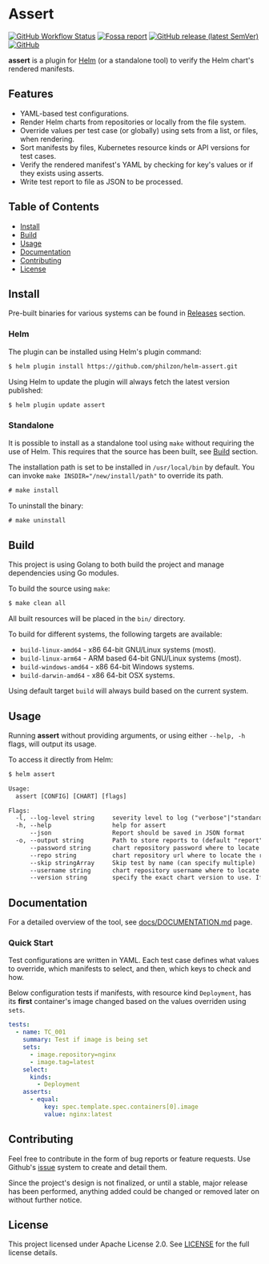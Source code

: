 # Assert

[![GitHub Workflow Status](https://img.shields.io/github/workflow/status/philzon/helm-assert/CI?style=flat)](https://github.com/philzon/helm-assert/actions?query=workflow%3ACI)
[![Fossa report](https://app.fossa.com/api/projects/git%2Bgithub.com%2Fphilzon%2Fhelm-assert.svg?type=shield)](https://app.fossa.com/projects/git%2Bgithub.com%2Fphilzon%2Fhelm-assert)
[![GitHub release (latest SemVer)](https://img.shields.io/github/v/release/philzon/helm-assert?style=flat)](https://github.com/philzon/helm-assert/releases)
[![GitHub](https://img.shields.io/github/license/philzon/helm-assert?style=flat)](https://github.com/philzon/helm-assert/blob/master/LICENSE)

**assert** is a plugin for [Helm](https://github.com/helm/helm) (or a standalone tool) to verify the Helm chart's rendered manifests.

## Features

- YAML-based test configurations.
- Render Helm charts from repositories or locally from the file system.
- Override values per test case (or globally) using sets from a list, or files, when rendering.
- Sort manifests by files, Kubernetes resource kinds or API versions for test cases.
- Verify the rendered manifest's YAML by checking for key's values or if they exists using asserts.
- Write test report to file as JSON to be processed.

## Table of Contents

- [Install](#install)
- [Build](#build)
- [Usage](#usage)
- [Documentation](#documentation)
- [Contributing](#contributing)
- [License](#license)

## Install

Pre-built binaries for various systems can be found in [Releases](https://github.com/philzon/helm-assert/releases) section.

### Helm

The plugin can be installed using Helm's plugin command:

```txt
$ helm plugin install https://github.com/philzon/helm-assert.git
```

Using Helm to update the plugin will always fetch the latest version published:

```txt
$ helm plugin update assert
```

### Standalone

It is possible to install as a standalone tool using `make` without requiring the use of Helm.
This requires that the source has been built, see [Build](#build) section.

The installation path is set to be installed in `/usr/local/bin` by default.
You can invoke `make INSDIR="/new/install/path"` to override its path.

```txt
# make install
```

To uninstall the binary:

```txt
# make uninstall
```

## Build

This project is using Golang to both build the project and manage dependencies using Go modules.

To build the source using `make`:

```txt
$ make clean all
```

All built resources will be placed in the `bin/` directory.

To build for different systems, the following targets are available:

- `build-linux-amd64` - x86 64-bit GNU/Linux systems (most).
- `build-linux-arm64` - ARM based 64-bit GNU/Linux systems (most).
- `build-windows-amd64` - x86 64-bit Windows systems.
- `build-darwin-amd64` - x86 64-bit OSX systems.

Using default target `build` will always build based on the current system.

## Usage

Running **assert** without providing arguments, or using either `--help, -h` flags, will output its usage.

To access it directly from Helm:

```txt
$ helm assert
```

```txt
Usage:
  assert [CONFIG] [CHART] [flags]

Flags:
  -l, --log-level string     severity level to log ("verbose"|"standard"|"quiet"|"none") (default "normal")
  -h, --help                 help for assert
      --json                 Report should be saved in JSON format
  -o, --output string        Path to store reports to (default "report")
      --password string      chart repository password where to locate the requested chart
      --repo string          chart repository url where to locate the requested chart
      --skip stringArray     Skip test by name (can specify multiple)
      --username string      chart repository username where to locate the requested chart
      --version string       specify the exact chart version to use. If this is not specified, the latest version is used
```

## Documentation

For a detailed overview of the tool, see [docs/DOCUMENTATION.md](./docs/DOCUMENTATION.md) page.

### Quick Start

Test configurations are written in YAML.
Each test case defines what values to override, which manifests to select, and then, which keys to check and how.

Below configuration tests if manifests, with resource kind `Deployment`, has its **first** container's image changed based on the values overriden using `sets`.

```yaml
tests:
  - name: TC_001
    summary: Test if image is being set
    sets:
      - image.repository=nginx
      - image.tag=latest
    select:
      kinds:
        - Deployment
    asserts:
      - equal:
          key: spec.template.spec.containers[0].image
          value: nginx:latest
```

## Contributing

Feel free to contribute in the form of bug reports or feature requests.
Use Github's [issue](https://github.com/philzon/helm-assert/issues) system to create and detail them.

Since the project's design is not finalized, or until a stable, major release has been performed, anything added could be changed or removed later on without further notice.

## License

This project licensed under Apache License 2.0.
See [LICENSE](LICENSE) for the full license details.
